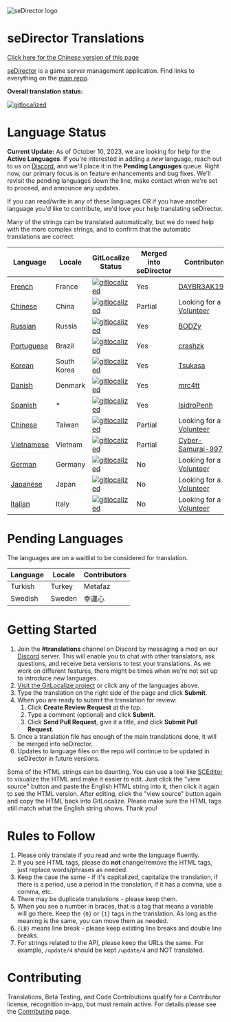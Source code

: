 ![seDirector logo](https://sedirector.net/images/logo.png)

# seDirector Translations

[Click here for the Chinese version of this page](https://github-com.translate.goog/seDirector/Translations?_x_tr_sl=auto&_x_tr_tl=zh-CN&_x_tr_hl=en-US&_x_tr_pto=wapp)

[seDirector](https://sedirector.net) is a game server management application. Find links to everything on the [main repo](https://github.com/seDirector/App).

**Overall translation status:**

[![gitlocalized](https://gitlocalize.com/repo/6994/whole_project/badge.svg)](https://gitlocalize.com/repo/6994/whole_project?utm_source=badge)

# Language Status

**Current Update:** As of October 10, 2023, we are looking for help for the **Active Languages**. If you're interested in adding a _new_ language, reach out to us on [Discord](https://sedirector.net/discord), and we'll place it in the **Pending Languages** queue. Right now, our primary focus is on feature enhancements and bug fixes. We'll revisit the pending languages down the line, make contact when we're set to proceed, and announce any updates.

If you can read/write in any of these languages OR if you have another language you'd like to contribute, we'd love your help translating seDirector.

<!-- **Note**: the GitLocalize page *may* show **Translated 100%** but that is because of the **automatic machine translation**. The table below reflects the current status of language translation. -->

Many of the strings can be translated automatically, but we do need help with the more complex strings, and to confirm that the automatic translations are correct.

| Language                                                      | Locale      | GitLocalize Status                                                                                                             | Merged into seDirector | Contributors                                              |
| ------------------------------------------------------------- | ----------- | ------------------------------------------------------------------------------------------------------------------------------ | ---------------------- | --------------------------------------------------------- |
| [French](https://gitlocalize.com/repo/6994/fr/en.json)        | France      | [![gitlocalized](https://gitlocalize.com/repo/6994/fr/badge.svg)](https://gitlocalize.com/repo/6994/fr?utm_source=badge)       | Yes                    | [DAYBR3AK1999](https://github.com/DAYBR3AK1999)           |
| [Chinese](https://gitlocalize.com/repo/6994/zh-CN/en.json)    | China       | [![gitlocalized](https://gitlocalize.com/repo/6994/zh-CN/badge.svg)](https://gitlocalize.com/repo/6994/zh-CN?utm_source=badge) | Partial                | Looking for a [Volunteer](https://sedirector.net/discord) |
| [Russian](https://gitlocalize.com/repo/6994/ru/en.json)       | Russia      | [![gitlocalized](https://gitlocalize.com/repo/6994/ru/badge.svg)](https://gitlocalize.com/repo/6994/ru?utm_source=badge)       | Yes                    | [BODZy](https://github.com/BODZy)                         |
| [Portuguese](https://gitlocalize.com/repo/6994/pt-BR/en.json) | Brazil      | [![gitlocalized](https://gitlocalize.com/repo/6994/pt-BR/badge.svg)](https://gitlocalize.com/repo/6994/pt-BR?utm_source=badge) | Yes                    | [crashzk](https://github.com/crashzk)                     |
| [Korean](https://gitlocalize.com/repo/6994/ko/en.json)        | South Korea | [![gitlocalized](https://gitlocalize.com/repo/6994/ko/badge.svg)](https://gitlocalize.com/repo/6994/ko?utm_source=badge)       | Yes                    | [Tsukasa](https://github.com/Tsukasa-Nefren)              |
| [Danish](https://gitlocalize.com/repo/6994/da/en.json)        | Denmark     | [![gitlocalized](https://gitlocalize.com/repo/6994/da/badge.svg)](https://gitlocalize.com/repo/6994/da?utm_source=badge)       | Yes                    | [mrc4tt](https://github.com/mrc4tt)                       |
| [Spanish](https://gitlocalize.com/repo/6994/es/en.json)       | \*          | [![gitlocalized](https://gitlocalize.com/repo/6994/es/badge.svg)](https://gitlocalize.com/repo/6994/es?utm_source=badge)       | Yes                    | [IsidroPenh](https://github.com/IsidroPenh)               |
| [Chinese](https://gitlocalize.com/repo/6994/zh-TW/en.json)    | Taiwan      | [![gitlocalized](https://gitlocalize.com/repo/6994/zh-TW/badge.svg)](https://gitlocalize.com/repo/6994/zh-TW?utm_source=badge) | Partial                | Looking for a [Volunteer](https://sedirector.net/discord) |
| [Vietnamese](https://gitlocalize.com/repo/6994/vi/en.json)    | Vietnam     | [![gitlocalized](https://gitlocalize.com/repo/6994/vi/badge.svg)](https://gitlocalize.com/repo/6994/vi?utm_source=badge)       | Partial                | [Cyber-Samurai-997](https://github.com/Cyber-Samurai-997) |
| [German](https://gitlocalize.com/repo/6994/de/en.json)        | Germany     | [![gitlocalized](https://gitlocalize.com/repo/6994/de/badge.svg)](https://gitlocalize.com/repo/6994/de?utm_source=badge)       | No                     | Looking for a [Volunteer](https://sedirector.net/discord) |
| [Japanese](https://gitlocalize.com/repo/6994/ja/en.json)      | Japan       | [![gitlocalized](https://gitlocalize.com/repo/6994/ja/badge.svg)](https://gitlocalize.com/repo/6994/ja?utm_source=badge)       | No                     | Looking for a [Volunteer](https://sedirector.net/discord) |
| [Italian](https://gitlocalize.com/repo/6994/it/en.json)       | Italy       | [![gitlocalized](https://gitlocalize.com/repo/6994/it/badge.svg)](https://gitlocalize.com/repo/6994/it?utm_source=badge)       | No                     | Looking for a [Volunteer](https://sedirector.net/discord) |

# Pending Languages

The languages are on a waitlist to be considered for translation.

| Language | Locale | Contributors |
| -------- | ------ | ------------ |
| Turkish  | Turkey | Metafaz      |
| Swedish  | Sweden | 幸運心       |

# Getting Started

1. Join the **#translations** channel on Discord by messaging a mod on our [Discord](https://sedirector.net/discord) server. This will enable you to chat with other translators, ask questions, and receive beta versions to test your translations. As we work on different features, there might be times when we're not set up to introduce _new_ languages.
2. [Visit the GitLocalize project](https://gitlocalize.com/repo/6994) or click any of the languages above.
3. Type the translation on the right side of the page and click **Submit**.
4. When you are ready to submit the translation for review:
    1. Click **Create Review Request** at the top.
    2. Type a comment (optional) and click **Submit**.
    3. Click **Send Pull Request**, give it a title, and click **Submit Pull Request**.
5. Once a translation file has enough of the main translations done, it will be merged into seDirector.
6. Updates to language files on the repo will continue to be updated in seDirector in future versions.

Some of the HTML strings can be daunting. You can use a tool like <a target="_blank" href="https://www.sceditor.com/">SCEditor</a> to visualize the HTML and make it easier to edit. Just click the "view source" button and paste the English HTML string into it, then click it again to see the HTML version. After editing, click the "view source" button again and copy the HTML back into GitLocalize. Please make sure the HTML tags still match what the English string shows. Thank you!

# Rules to Follow

1.  Please only translate if you read and write the language fluently.
2.  If you see HTML tags, please do **not** change/remove the HTML tags, just replace words/phrases as needed.
3.  Keep the case the same - if it's capitalized, capitalize the translation, if there is a period, use a period in the translation, if it has a comma, use a comma, etc.
4.  There may be duplicate translations - please keep them.
5.  When you see a number in braces, that is a tag that means a variable will go there. Keep the `{0}` or `{1}` tags in the translation. As long as the meaning is the same, you can move them as needed.
6.  `{LB}` means line break - please keep existing line breaks and double line breaks.
7.  For strings related to the API, please keep the URLs the same. For example, `/update/4` should be kept `/update/4` and NOT translated.

# Contributing

Translations, Beta Testing, and Code Contributions qualify for a Contributor license, recognition in-app, but must remain active. For details please see the [Contributing](https://github.com/seDirector/App/blob/main/CONTRIBUTING.md) page.